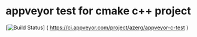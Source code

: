 # appveyor test for cmake c++ project
[![Build Status](https://ci.appveyor.com/api/projects/status/j5g0wqvliknevqcl?retina=true)] ( https://ci.appveyor.com/project/azerg/appveyor-c-test )
